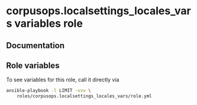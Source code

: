 # corpusops.localsettings_locales_vars variables role
## Documentation

## Role variables
To see variables for this role, call it directly via
```bash
ansible-playbook -l LIMIT -vvv \
    roles/corpusops.localsettings_locales_vars/role.yml
```
